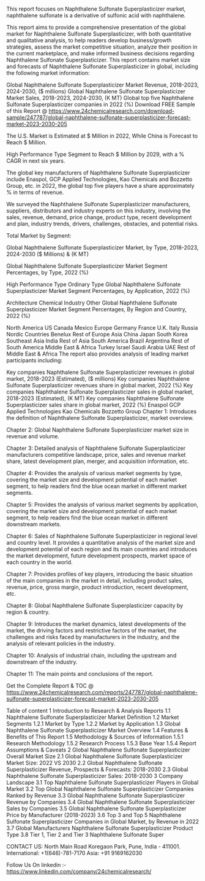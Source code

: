 This report focuses on Naphthalene Sulfonate Superplasticizer market, naphthalene sulfonate is a derivative of sulfonic acid with naphthalene.

This report aims to provide a comprehensive presentation of the global market for Naphthalene Sulfonate Superplasticizer, with both quantitative and qualitative analysis, to help readers develop business/growth strategies, assess the market competitive situation, analyze their position in the current marketplace, and make informed business decisions regarding Naphthalene Sulfonate Superplasticizer. This report contains market size and forecasts of Naphthalene Sulfonate Superplasticizer in global, including the following market information:

Global Naphthalene Sulfonate Superplasticizer Market Revenue, 2018-2023, 2024-2030, ($ millions)
Global Naphthalene Sulfonate Superplasticizer Market Sales, 2018-2023, 2024-2030, (K MT)
Global top five Naphthalene Sulfonate Superplasticizer companies in 2022 (%)
Download FREE Sample of this Report @ https://www.24chemicalresearch.com/download-sample/247787/global-naphthalene-sulfonate-superplasticizer-forecast-market-2023-2030-205

The U.S. Market is Estimated at $ Million in 2022, While China is Forecast to Reach $ Million.

High Performance Type Segment to Reach $ Million by 2029, with a % CAGR in next six years.

The global key manufacturers of Naphthalene Sulfonate Superplasticizer include Enaspol, GCP Applied Technologies, Kao Chemicals and Bozzetto Group, etc. in 2022, the global top five players have a share approximately % in terms of revenue.

We surveyed the Naphthalene Sulfonate Superplasticizer manufacturers, suppliers, distributors and industry experts on this industry, involving the sales, revenue, demand, price change, product type, recent development and plan, industry trends, drivers, challenges, obstacles, and potential risks.

Total Market by Segment:

Global Naphthalene Sulfonate Superplasticizer Market, by Type, 2018-2023, 2024-2030 ($ Millions) & (K MT)

Global Naphthalene Sulfonate Superplasticizer Market Segment Percentages, by Type, 2022 (%)

High Performance Type
Ordinary Type
Global Naphthalene Sulfonate Superplasticizer Market Segment Percentages, by Application, 2022 (%)

Architecture
Chemical Industry
Other
Global Naphthalene Sulfonate Superplasticizer Market Segment Percentages, By Region and Country, 2022 (%)

North America
US
Canada
Mexico
Europe
Germany
France
U.K.
Italy
Russia
Nordic Countries
Benelux
Rest of Europe
Asia
China
Japan
South Korea
Southeast Asia
India
Rest of Asia
South America
Brazil
Argentina
Rest of South America
Middle East & Africa
Turkey
Israel
Saudi Arabia
UAE
Rest of Middle East & Africa
The report also provides analysis of leading market participants including:

Key companies Naphthalene Sulfonate Superplasticizer revenues in global market, 2018-2023 (Estimated), ($ millions)
Key companies Naphthalene Sulfonate Superplasticizer revenues share in global market, 2022 (%)
Key companies Naphthalene Sulfonate Superplasticizer sales in global market, 2018-2023 (Estimated), (K MT)
Key companies Naphthalene Sulfonate Superplasticizer sales share in global market, 2022 (%)
Enaspol
GCP Applied Technologies
Kao Chemicals
Bozzetto Group
Chapter 1: Introduces the definition of Naphthalene Sulfonate Superplasticizer, market overview.

Chapter 2: Global Naphthalene Sulfonate Superplasticizer market size in revenue and volume.

Chapter 3: Detailed analysis of Naphthalene Sulfonate Superplasticizer manufacturers competitive landscape, price, sales and revenue market share, latest development plan, merger, and acquisition information, etc.

Chapter 4: Provides the analysis of various market segments by type, covering the market size and development potential of each market segment, to help readers find the blue ocean market in different market segments.

Chapter 5: Provides the analysis of various market segments by application, covering the market size and development potential of each market segment, to help readers find the blue ocean market in different downstream markets.

Chapter 6: Sales of Naphthalene Sulfonate Superplasticizer in regional level and country level. It provides a quantitative analysis of the market size and development potential of each region and its main countries and introduces the market development, future development prospects, market space of each country in the world.

Chapter 7: Provides profiles of key players, introducing the basic situation of the main companies in the market in detail, including product sales, revenue, price, gross margin, product introduction, recent development, etc.

Chapter 8: Global Naphthalene Sulfonate Superplasticizer capacity by region & country.

Chapter 9: Introduces the market dynamics, latest developments of the market, the driving factors and restrictive factors of the market, the challenges and risks faced by manufacturers in the industry, and the analysis of relevant policies in the industry.

Chapter 10: Analysis of industrial chain, including the upstream and downstream of the industry.

Chapter 11: The main points and conclusions of the report.

Get the Complete Report & TOC @ https://www.24chemicalresearch.com/reports/247787/global-naphthalene-sulfonate-superplasticizer-forecast-market-2023-2030-205

Table of content
1 Introduction to Research & Analysis Reports
1.1 Naphthalene Sulfonate Superplasticizer Market Definition
1.2 Market Segments
1.2.1 Market by Type
1.2.2 Market by Application
1.3 Global Naphthalene Sulfonate Superplasticizer Market Overview
1.4 Features & Benefits of This Report
1.5 Methodology & Sources of Information
1.5.1 Research Methodology
1.5.2 Research Process
1.5.3 Base Year
1.5.4 Report Assumptions & Caveats
2 Global Naphthalene Sulfonate Superplasticizer Overall Market Size
2.1 Global Naphthalene Sulfonate Superplasticizer Market Size: 2022 VS 2030
2.2 Global Naphthalene Sulfonate Superplasticizer Revenue, Prospects & Forecasts: 2018-2030
2.3 Global Naphthalene Sulfonate Superplasticizer Sales: 2018-2030
3 Company Landscape
3.1 Top Naphthalene Sulfonate Superplasticizer Players in Global Market
3.2 Top Global Naphthalene Sulfonate Superplasticizer Companies Ranked by Revenue
3.3 Global Naphthalene Sulfonate Superplasticizer Revenue by Companies
3.4 Global Naphthalene Sulfonate Superplasticizer Sales by Companies
3.5 Global Naphthalene Sulfonate Superplasticizer Price by Manufacturer (2018-2023)
3.6 Top 3 and Top 5 Naphthalene Sulfonate Superplasticizer Companies in Global Market, by Revenue in 2022
3.7 Global Manufacturers Naphthalene Sulfonate Superplasticizer Product Type
3.8 Tier 1, Tier 2 and Tier 3 Naphthalene Sulfonate Super

CONTACT US:
North Main Road Koregaon Park, Pune, India - 411001.
International: +1(646)-781-7170
Asia: +91 9169162030

Follow Us On linkedin :- https://www.linkedin.com/company/24chemicalresearch/
